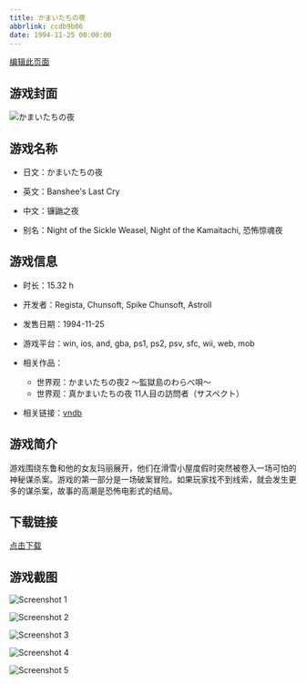 ```yaml
---
title: かまいたちの夜
abbrlink: ccdb9b06
date: 1994-11-25 00:00:00
---
```

[编辑此页面](https://github.com/ACG-3/ADV3-source/blob/main/source/_posts/games/%E3%81%8B%E3%81%BE%E3%81%84%E3%81%9F%E3%81%A1%E3%81%AE%E5%A4%9C.md)

## 游戏封面

![かまいたちの夜](https%3A//pan.timero.xyz/onedrive/img_lib_001/%E3%81%8B%E3%81%BE%E3%81%84%E3%81%9F%E3%81%A1%E3%81%AE%E5%A4%9C_cover.avif)


## 游戏名称

- 日文：かまいたちの夜
- 英文：Banshee's Last Cry
- 中文：镰鼬之夜

- 别名：Night of the Sickle Weasel, Night of the Kamaitachi, 恐怖惊魂夜


## 游戏信息

- 时长：15.32 h
- 开发者：Regista, Chunsoft, Spike Chunsoft, Astroll
- 发售日期：1994-11-25
- 游戏平台：win, ios, and, gba, ps1, ps2, psv, sfc, wii, web, mob
- 相关作品：
   - 世界观：かまいたちの夜2 ～監獄島のわらべ唄～
   - 世界观：真かまいたちの夜 11人目の訪問者（サスペクト）

- 相关链接：[vndb](https://vndb.org/v1241)


## 游戏简介

游戏围绕东鲁和他的女友玛丽展开，他们在滑雪小屋度假时突然被卷入一场可怕的神秘谋杀案。游戏的第一部分是一场破案冒险。如果玩家找不到线索，就会发生更多的谋杀案，故事的高潮是恐怖电影式的结局。




## 下载链接

[点击下载](https://pan.timero.xyz/onedrive/adv_lib_001/%E3%81%8B%E3%81%BE%E3%81%84%E3%81%9F%E3%81%A1%E3%81%AE%E5%A4%9C)


## 游戏截图


![Screenshot 1](https%3A//pan.timero.xyz/onedrive/img_lib_001/%E3%81%8B%E3%81%BE%E3%81%84%E3%81%9F%E3%81%A1%E3%81%AE%E5%A4%9C_Screenshot_1.avif)

![Screenshot 2](https%3A//pan.timero.xyz/onedrive/img_lib_001/%E3%81%8B%E3%81%BE%E3%81%84%E3%81%9F%E3%81%A1%E3%81%AE%E5%A4%9C_Screenshot_2.avif)

![Screenshot 3](https%3A//pan.timero.xyz/onedrive/img_lib_001/%E3%81%8B%E3%81%BE%E3%81%84%E3%81%9F%E3%81%A1%E3%81%AE%E5%A4%9C_Screenshot_3.avif)

![Screenshot 4](https%3A//pan.timero.xyz/onedrive/img_lib_001/%E3%81%8B%E3%81%BE%E3%81%84%E3%81%9F%E3%81%A1%E3%81%AE%E5%A4%9C_Screenshot_4.avif)

![Screenshot 5](https%3A//pan.timero.xyz/onedrive/img_lib_001/%E3%81%8B%E3%81%BE%E3%81%84%E3%81%9F%E3%81%A1%E3%81%AE%E5%A4%9C_Screenshot_5.avif)

